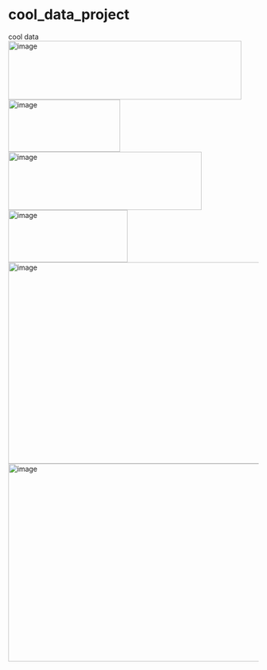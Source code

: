 # cool_data_project
cool data
<img width="469" height="118" alt="image" src="https://github.com/user-attachments/assets/ef593563-8902-4804-9bce-5e33235301ea" />
<img width="225" height="105" alt="image" src="https://github.com/user-attachments/assets/3192732e-98d0-4197-a47d-257adc5c3d80" />
<img width="389" height="117" alt="image" src="https://github.com/user-attachments/assets/84308b48-8633-4b34-8106-580135fc7787" />
<img width="240" height="105" alt="image" src="https://github.com/user-attachments/assets/daf0df3b-c61a-4dad-8441-c749af828a60" />
<img width="836" height="405" alt="image" src="https://github.com/user-attachments/assets/6eb2cbab-1799-436a-b42d-779a4c580114" />
<img width="821" height="398" alt="image" src="https://github.com/user-attachments/assets/23bfed71-e8af-481e-a285-3c95dbeb9843" />
